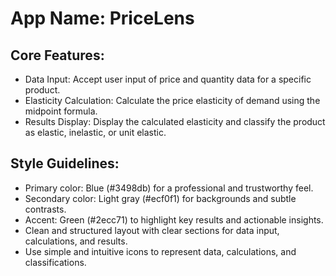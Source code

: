 # **App Name**: PriceLens

## Core Features:

- Data Input: Accept user input of price and quantity data for a specific product.
- Elasticity Calculation: Calculate the price elasticity of demand using the midpoint formula.
- Results Display: Display the calculated elasticity and classify the product as elastic, inelastic, or unit elastic.

## Style Guidelines:

- Primary color: Blue (#3498db) for a professional and trustworthy feel.
- Secondary color: Light gray (#ecf0f1) for backgrounds and subtle contrasts.
- Accent: Green (#2ecc71) to highlight key results and actionable insights.
- Clean and structured layout with clear sections for data input, calculations, and results.
- Use simple and intuitive icons to represent data, calculations, and classifications.